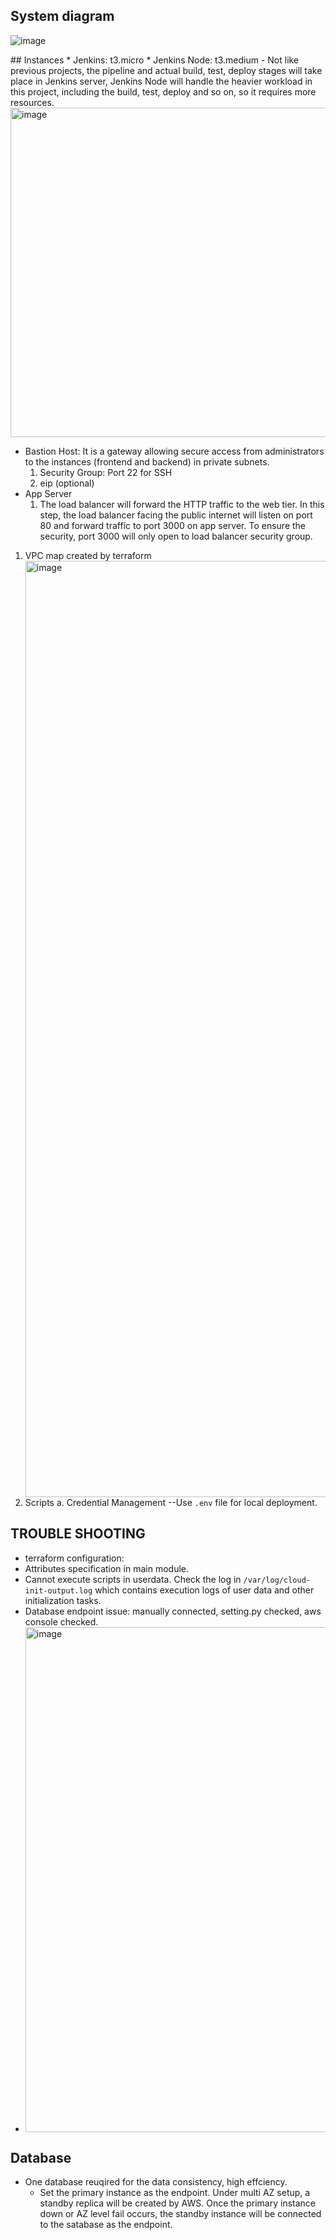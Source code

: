 ## System diagram
<div>
  
![image](https://github.com/user-attachments/assets/ce222c1d-3061-4cd8-b6b4-161b67f0fc8e)

</div> 
## Instances
* Jenkins: t3.micro
* Jenkins Node: t3.medium
-  Not like previous projects, the pipeline and actual build, test, deploy stages will take place in Jenkins server, Jenkins Node will handle the heavier workload in this project, including the build, test, deploy and so on, so it requires more resources.
<div>
  <img width="527" alt="image" src="https://github.com/user-attachments/assets/0b57e383-874e-48e8-83a4-1da69d43d0e7">

</div>  

* Bastion Host: It is a gateway allowing secure access from administrators to the instances (frontend and backend) in private subnets.  
  1.  Security Group: Port 22 for SSH
  2.  eip (optional)
* App Server
  1. The load balancer will forward the HTTP traffic to the web tier. In this step, the load balancer facing the public internet will listen on port 80 and forward traffic to port 3000 on app server. To ensure the security, port 3000 will only open to load balancer security group.
 1. VPC map created by terraform
    <div>
      <img width="1498" alt="image" src="https://github.com/user-attachments/assets/03422027-9ecc-4a5a-bc57-41233b344c25">
    </div>
2. Scripts
   a. Credential Management --Use `.env` file for local deployment. 
   
  ## TROUBLE SHOOTING
  * terraform configuration:
  * Attributes specification in main module.
  * Cannot execute scripts in userdata. Check the log in `/var/log/cloud-init-output.log` which contains execution logs of user data and other initialization tasks.
  * Database endpoint issue: manually connected, setting.py checked, aws console checked.
  * <div>
    <img width="808" alt="image" src="https://github.com/user-attachments/assets/8a15030c-0c8b-4f5a-99af-99f051e8f1b2">

  </div>
 
## Database  
* One database reuqired for the data consistency, high effciency.
   - Set the primary instance as the endpoint. Under multi AZ setup, a standby replica will be created by AWS. Once the primary instance down or AZ level fail occurs, the standby instance will be connected to the satabase as the endpoint.

